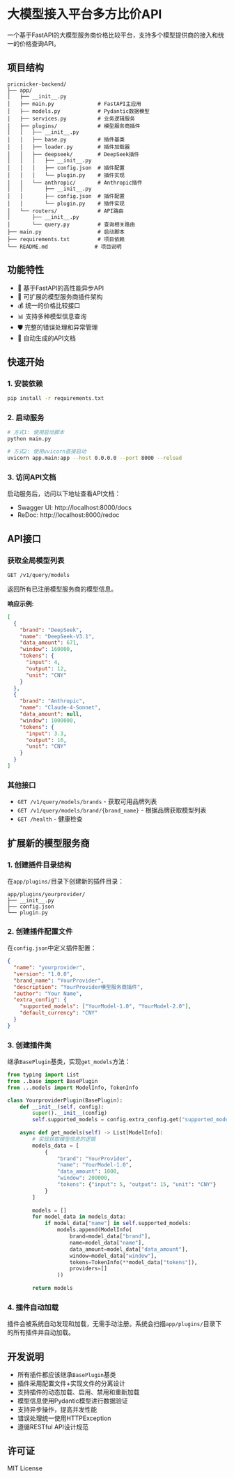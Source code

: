 # 大模型接入平台多方比价API

一个基于FastAPI的大模型服务商价格比较平台，支持多个模型提供商的接入和统一的价格查询API。

## 项目结构

```
pricnicker-backend/
├── app/
│   ├── __init__.py
│   ├── main.py              # FastAPI主应用
│   ├── models.py            # Pydantic数据模型
│   ├── services.py          # 业务逻辑服务
│   ├── plugins/             # 模型服务商插件
│   │   ├── __init__.py
│   │   ├── base.py          # 插件基类
│   │   ├── loader.py        # 插件加载器
│   │   ├── deepseek/        # DeepSeek插件
│   │   │   ├── __init__.py
│   │   │   ├── config.json  # 插件配置
│   │   │   └── plugin.py    # 插件实现
│   │   └── anthropic/       # Anthropic插件
│   │       ├── __init__.py
│   │       ├── config.json  # 插件配置
│   │       └── plugin.py    # 插件实现
│   └── routers/             # API路由
│       ├── __init__.py
│       └── query.py         # 查询相关路由
├── main.py                  # 启动脚本
├── requirements.txt         # 项目依赖
└── README.md               # 项目说明
```

## 功能特性

- 🚀 基于FastAPI的高性能异步API
- 🔌 可扩展的模型服务商插件架构
- 💰 统一的价格比较接口
- 📊 支持多种模型信息查询
- 🛡️ 完整的错误处理和异常管理
- 📖 自动生成的API文档

## 快速开始

### 1. 安装依赖

```bash
pip install -r requirements.txt
```

### 2. 启动服务

```bash
# 方式1: 使用启动脚本
python main.py

# 方式2: 使用uvicorn直接启动
uvicorn app.main:app --host 0.0.0.0 --port 8000 --reload
```

### 3. 访问API文档

启动服务后，访问以下地址查看API文档：

- Swagger UI: http://localhost:8000/docs
- ReDoc: http://localhost:8000/redoc

## API接口

### 获取全局模型列表

```http
GET /v1/query/models
```

返回所有已注册模型服务商的模型信息。

**响应示例:**

```json
[
  {
    "brand": "DeepSeek",
    "name": "DeepSeek-V3.1",
    "data_amount": 671,
    "window": 160000,
    "tokens": {
      "input": 4,
      "output": 12,
      "unit": "CNY"
    }
  },
  {
    "brand": "Anthropic",
    "name": "Claude-4-Sonnet",
    "data_amount": null,
    "window": 1000000,
    "tokens": {
      "input": 3.3,
      "output": 16,
      "unit": "CNY"
    }
  }
]
```

### 其他接口

- `GET /v1/query/models/brands` - 获取可用品牌列表
- `GET /v1/query/models/brand/{brand_name}` - 根据品牌获取模型列表
- `GET /health` - 健康检查

## 扩展新的模型服务商

### 1. 创建插件目录结构

在`app/plugins/`目录下创建新的插件目录：

```
app/plugins/yourprovider/
├── __init__.py
├── config.json
└── plugin.py
```

### 2. 创建插件配置文件

在`config.json`中定义插件配置：

```json
{
  "name": "yourprovider",
  "version": "1.0.0",
  "brand_name": "YourProvider",
  "description": "YourProvider模型服务商插件",
  "author": "Your Name",
  "extra_config": {
    "supported_models": ["YourModel-1.0", "YourModel-2.0"],
    "default_currency": "CNY"
  }
}
```

### 3. 创建插件类

继承`BasePlugin`基类，实现`get_models`方法：

```python
from typing import List
from ..base import BasePlugin
from ...models import ModelInfo, TokenInfo

class YourproviderPlugin(BasePlugin):
    def __init__(self, config):
        super().__init__(config)
        self.supported_models = config.extra_config.get("supported_models", [])
    
    async def get_models(self) -> List[ModelInfo]:
        # 实现获取模型信息的逻辑
        models_data = [
            {
                "brand": "YourProvider",
                "name": "YourModel-1.0",
                "data_amount": 1000,
                "window": 200000,
                "tokens": {"input": 5, "output": 15, "unit": "CNY"}
            }
        ]
        
        models = []
        for model_data in models_data:
            if model_data["name"] in self.supported_models:
                models.append(ModelInfo(
                    brand=model_data["brand"],
                    name=model_data["name"],
                    data_amount=model_data["data_amount"],
                    window=model_data["window"],
                    tokens=TokenInfo(**model_data["tokens"]),
                    providers=[]
                ))
        
        return models
```

### 4. 插件自动加载

插件会被系统自动发现和加载，无需手动注册。系统会扫描`app/plugins/`目录下的所有插件并自动加载。

## 开发说明

- 所有插件都应该继承`BasePlugin`基类
- 插件采用配置文件+实现文件的分离设计
- 支持插件的动态加载、启用、禁用和重新加载
- 模型信息使用Pydantic模型进行数据验证
- 支持异步操作，提高并发性能
- 错误处理统一使用HTTPException
- 遵循RESTful API设计规范

## 许可证

MIT License